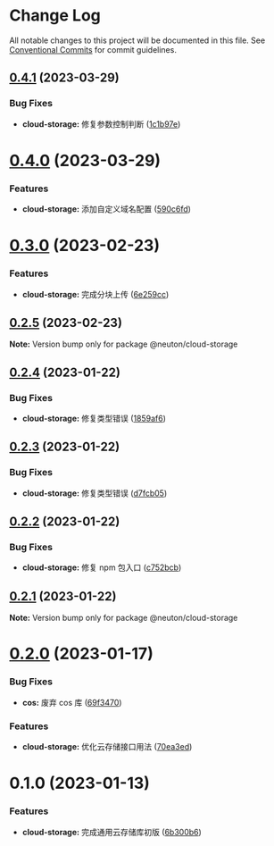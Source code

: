 # Change Log

All notable changes to this project will be documented in this file.
See [Conventional Commits](https://conventionalcommits.org) for commit guidelines.

## [0.4.1](https://gitee.com/ningdongyiliao/neuton-toolkit/compare/@neuton/cloud-storage@0.4.0...@neuton/cloud-storage@0.4.1) (2023-03-29)

### Bug Fixes

- **cloud-storage:** 修复参数控制判断 ([1c1b97e](https://gitee.com/ningdongyiliao/neuton-toolkit/commits/1c1b97ef21b186ceae6c6c759acf34368bc13f96))

# [0.4.0](https://gitee.com/ningdongyiliao/neuton-toolkit/compare/@neuton/cloud-storage@0.3.0...@neuton/cloud-storage@0.4.0) (2023-03-29)

### Features

- **cloud-storage:** 添加自定义域名配置 ([590c6fd](https://gitee.com/ningdongyiliao/neuton-toolkit/commits/590c6fd539cad0b01748dc76f47ca35c5396eb7d))

# [0.3.0](https://gitee.com/ningdongyiliao/neuton-toolkit/compare/@neuton/cloud-storage@0.2.5...@neuton/cloud-storage@0.3.0) (2023-02-23)

### Features

- **cloud-storage:** 完成分块上传 ([6e259cc](https://gitee.com/ningdongyiliao/neuton-toolkit/commits/6e259cc365a143d83cea81b0a5c9eca242875515))

## [0.2.5](https://gitee.com/ningdongyiliao/neuton-toolkit/compare/@neuton/cloud-storage@0.2.4...@neuton/cloud-storage@0.2.5) (2023-02-23)

**Note:** Version bump only for package @neuton/cloud-storage

## [0.2.4](https://gitee.com/ningdongyiliao/neuton-toolkit/compare/@neuton/cloud-storage@0.2.3...@neuton/cloud-storage@0.2.4) (2023-01-22)

### Bug Fixes

- **cloud-storage:** 修复类型错误 ([1859af6](https://gitee.com/ningdongyiliao/neuton-toolkit/commits/1859af62a967842b22fc45ba83564190b3a81dc9))

## [0.2.3](https://gitee.com/ningdongyiliao/neuton-toolkit/compare/@neuton/cloud-storage@0.2.2...@neuton/cloud-storage@0.2.3) (2023-01-22)

### Bug Fixes

- **cloud-storage:** 修复类型错误 ([d7fcb05](https://gitee.com/ningdongyiliao/neuton-toolkit/commits/d7fcb055fd287e7371c59c6d3f95c38e2de5f479))

## [0.2.2](https://gitee.com/ningdongyiliao/neuton-toolkit/compare/@neuton/cloud-storage@0.2.1...@neuton/cloud-storage@0.2.2) (2023-01-22)

### Bug Fixes

- **cloud-storage:** 修复 npm 包入口 ([c752bcb](https://gitee.com/ningdongyiliao/neuton-toolkit/commits/c752bcb710b7d39e6b519cef608eae7c5934833b))

## [0.2.1](https://gitee.com/ningdongyiliao/neuton-toolkit/compare/@neuton/cloud-storage@0.2.0...@neuton/cloud-storage@0.2.1) (2023-01-22)

**Note:** Version bump only for package @neuton/cloud-storage

# [0.2.0](https://gitee.com/ningdongyiliao/neuton-toolkit/compare/@neuton/cloud-storage@0.1.0...@neuton/cloud-storage@0.2.0) (2023-01-17)

### Bug Fixes

- **cos:** 废弃 cos 库 ([69f3470](https://gitee.com/ningdongyiliao/neuton-toolkit/commits/69f3470ee8e7a7123638bc899df2fdb6885ce75d))

### Features

- **cloud-storage:** 优化云存储接口用法 ([70ea3ed](https://gitee.com/ningdongyiliao/neuton-toolkit/commits/70ea3ed05b22c51c5d11cd53093d0b88ae216b19))

# 0.1.0 (2023-01-13)

### Features

- **cloud-storage:** 完成通用云存储库初版 ([6b300b6](https://gitee.com/ningdongyiliao/neuton-toolkit/commits/6b300b686994c27d81f7039eab2282086cf5988a))
